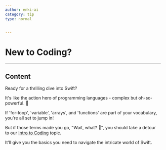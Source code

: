 ```yaml
---
author: enki-ai
category: tip
type: normal


---
```


# New to Coding?

---
## Content

Ready for a thrilling dive into Swift?

It's like the action hero of programming languages - complex but oh-so-powerful.
💪

If 'for-loop', 'variable', 'arrays', and 'functions' are part of your
vocabulary, you're all set to jump in!

But if those terms made you go, "Wait, what? 🤔", you should take a detour to
our [Intro to Coding](https://app.enki.com/skill/coding-intro) topic.

It'll give you the basics you need to navigate the intricate world of Swift.
